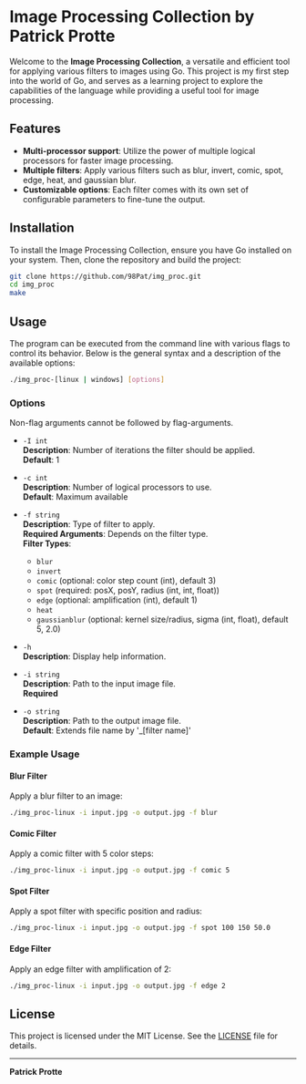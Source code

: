 
# Image Processing Collection by Patrick Protte

Welcome to the **Image Processing Collection**, a versatile and efficient tool for applying various filters to images using Go. This project is my first step into the world of Go, and serves as a learning project to explore the capabilities of the language while providing a useful tool for image processing.

## Features

- **Multi-processor support**: Utilize the power of multiple logical processors for faster image processing.
- **Multiple filters**: Apply various filters such as blur, invert, comic, spot, edge, heat, and gaussian blur.
- **Customizable options**: Each filter comes with its own set of configurable parameters to fine-tune the output.

## Installation

To install the Image Processing Collection, ensure you have Go installed on your system. Then, clone the repository and build the project:

```bash
git clone https://github.com/98Pat/img_proc.git
cd img_proc
make
```

## Usage

The program can be executed from the command line with various flags to control its behavior. Below is the general syntax and a description of the available options:

```bash
./img_proc-[linux | windows] [options]
```

### Options

Non-flag arguments cannot be followed by flag-arguments.

- `-I int`  
  **Description**: Number of iterations the filter should be applied.  
  **Default**: 1  

- `-c int`  
  **Description**: Number of logical processors to use.  
  **Default**: Maximum available  

- `-f string`  
  **Description**: Type of filter to apply.  
  **Required Arguments**: Depends on the filter type.  
  **Filter Types**:
  - `blur`
  - `invert`
  - `comic`        (optional: color step count (int), default 3)
  - `spot`         (required: posX, posY, radius (int, int, float))
  - `edge`         (optional: amplification (int), default 1)
  - `heat`
  - `gaussianblur` (optional: kernel size/radius, sigma (int, float), default 5, 2.0)

- `-h`  
  **Description**: Display help information.

- `-i string`  
  **Description**: Path to the input image file.  
  **Required**

- `-o string`  
  **Description**: Path to the output image file.\
  **Default**: Extends file name by '_[filter name]'

### Example Usage

#### Blur Filter

Apply a blur filter to an image:

```bash
./img_proc-linux -i input.jpg -o output.jpg -f blur
```

#### Comic Filter

Apply a comic filter with 5 color steps:

```bash
./img_proc-linux -i input.jpg -o output.jpg -f comic 5
```

#### Spot Filter

Apply a spot filter with specific position and radius:

```bash
./img_proc-linux -i input.jpg -o output.jpg -f spot 100 150 50.0
```

#### Edge Filter

Apply an edge filter with amplification of 2:

```bash
./img_proc-linux -i input.jpg -o output.jpg -f edge 2
```

## License

This project is licensed under the MIT License. See the [LICENSE](LICENSE) file for details.

---

**Patrick Protte**
